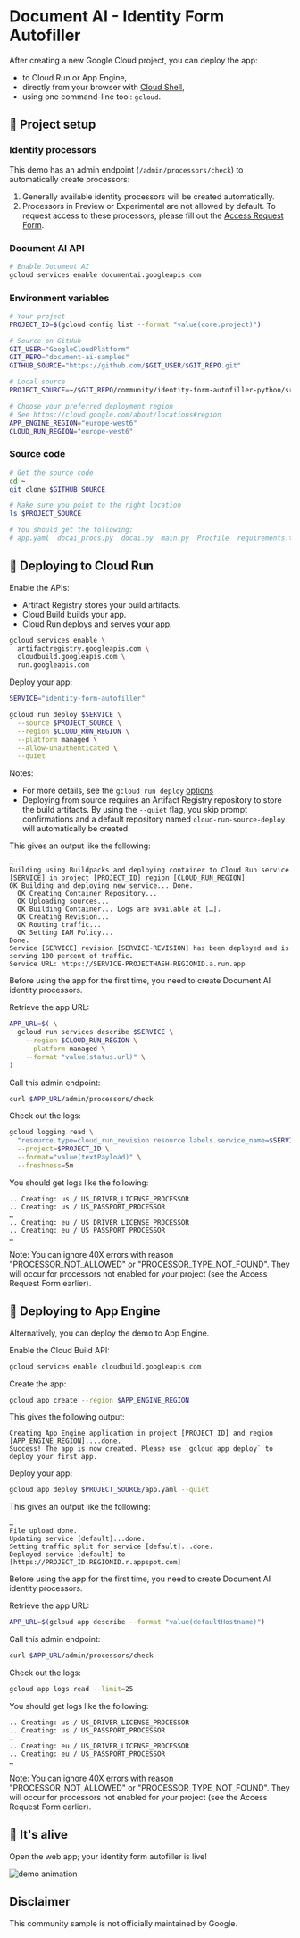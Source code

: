 # Document AI - Identity Form Autofiller

After creating a new Google Cloud project, you can deploy the app:

- to Cloud Run or App Engine,
- directly from your browser with [Cloud Shell](https://console.cloud.google.com/?cloudshell=true),
- using one command-line tool: `gcloud`.

## 🔧 Project setup

### Identity processors

This demo has an admin endpoint (`/admin/processors/check`) to automatically create processors:

1. Generally available identity processors will be created automatically.
2. Processors in Preview or Experimental are not allowed by default. To request access to these processors, please fill out the [Access Request Form](https://docs.google.com/forms/d/e/1FAIpQLSc_6s8jsHLZWWE0aSX0bdmk24XDoPiE_oq5enDApLcp1VKJ-Q/viewform).

### Document AI API

```bash
# Enable Document AI
gcloud services enable documentai.googleapis.com
```

### Environment variables

```bash
# Your project
PROJECT_ID=$(gcloud config list --format "value(core.project)")

# Source on GitHub
GIT_USER="GoogleCloudPlatform"
GIT_REPO="document-ai-samples"
GITHUB_SOURCE="https://github.com/$GIT_USER/$GIT_REPO.git"

# Local source
PROJECT_SOURCE=~/$GIT_REPO/community/identity-form-autofiller-python/src

# Choose your preferred deployment region
# See https://cloud.google.com/about/locations#region
APP_ENGINE_REGION="europe-west6"
CLOUD_RUN_REGION="europe-west6"
```

### Source code

```bash
# Get the source code
cd ~
git clone $GITHUB_SOURCE

# Make sure you point to the right location
ls $PROJECT_SOURCE

# You should get the following:
# app.yaml  docai_procs.py  docai.py  main.py  Procfile  requirements.txt  samples  static
```

## 🚀 Deploying to Cloud Run

Enable the APIs:

- Artifact Registry stores your build artifacts.
- Cloud Build builds your app.
- Cloud Run deploys and serves your app.

```bash
gcloud services enable \
  artifactregistry.googleapis.com \
  cloudbuild.googleapis.com \
  run.googleapis.com
```

Deploy your app:

```bash
SERVICE="identity-form-autofiller"

gcloud run deploy $SERVICE \
  --source $PROJECT_SOURCE \
  --region $CLOUD_RUN_REGION \
  --platform managed \
  --allow-unauthenticated \
  --quiet
```

Notes:
- For more details, see the `gcloud run deploy` [options](https://cloud.google.com/sdk/gcloud/reference/run/deploy)
- Deploying from source requires an Artifact Registry repository to store the build artifacts. By using the `--quiet` flag, you skip prompt confirmations and a default repository named `cloud-run-source-deploy` will automatically be created.

This gives an output like the following:

```text
…
Building using Buildpacks and deploying container to Cloud Run service [SERVICE] in project [PROJECT_ID] region [CLOUD_RUN_REGION]
OK Building and deploying new service... Done.
  OK Creating Container Repository...
  OK Uploading sources...
  OK Building Container... Logs are available at […].
  OK Creating Revision...
  OK Routing traffic...   
  OK Setting IAM Policy...
Done.
Service [SERVICE] revision [SERVICE-REVISION] has been deployed and is serving 100 percent of traffic.
Service URL: https://SERVICE-PROJECTHASH-REGIONID.a.run.app
```

Before using the app for the first time, you need to create Document AI identity processors.

Retrieve the app URL:

```bash
APP_URL=$( \
  gcloud run services describe $SERVICE \
    --region $CLOUD_RUN_REGION \
    --platform managed \
    --format "value(status.url)" \
)
```

Call this admin endpoint:

```bash
curl $APP_URL/admin/processors/check
```

Check out the logs:

```bash
gcloud logging read \
  "resource.type=cloud_run_revision resource.labels.service_name=$SERVICE" \
  --project=$PROJECT_ID \
  --format="value(textPayload)" \
  --freshness=5m
```

You should get logs like the following:

```text
.. Creating: us / US_DRIVER_LICENSE_PROCESSOR
.. Creating: us / US_PASSPORT_PROCESSOR
…
.. Creating: eu / US_DRIVER_LICENSE_PROCESSOR
.. Creating: eu / US_PASSPORT_PROCESSOR
…
```

Note: You can ignore 40X errors with reason "PROCESSOR_NOT_ALLOWED" or "PROCESSOR_TYPE_NOT_FOUND". They will occur for processors not enabled for your project (see the Access Request Form earlier).

## 🚀 Deploying to App Engine

Alternatively, you can deploy the demo to App Engine.

Enable the Cloud Build API:

```bash
gcloud services enable cloudbuild.googleapis.com
```

Create the app:

```bash
gcloud app create --region $APP_ENGINE_REGION
```

This gives the following output:

```text
Creating App Engine application in project [PROJECT_ID] and region [APP_ENGINE_REGION]....done.
Success! The app is now created. Please use `gcloud app deploy` to deploy your first app.
```

Deploy your app:

```bash
gcloud app deploy $PROJECT_SOURCE/app.yaml --quiet
```

This gives an output like the following:

```text
…
File upload done.
Updating service [default]...done.     
Setting traffic split for service [default]...done.   
Deployed service [default] to [https://PROJECT_ID.REGIONID.r.appspot.com]
```

Before using the app for the first time, you need to create Document AI identity processors.

Retrieve the app URL:

```bash
APP_URL=$(gcloud app describe --format "value(defaultHostname)")
```

Call this admin endpoint:

```bash
curl $APP_URL/admin/processors/check
```

Check out the logs:

```bash
gcloud app logs read --limit=25
```

You should get logs like the following:

```text
.. Creating: us / US_DRIVER_LICENSE_PROCESSOR
.. Creating: us / US_PASSPORT_PROCESSOR
…
.. Creating: eu / US_DRIVER_LICENSE_PROCESSOR
.. Creating: eu / US_PASSPORT_PROCESSOR
…
```

Note: You can ignore 40X errors with reason "PROCESSOR_NOT_ALLOWED" or "PROCESSOR_TYPE_NOT_FOUND". They will occur for processors not enabled for your project (see the Access Request Form earlier).

## 🎉 It's alive

Open the web app; your identity form autofiller is live!

![demo animation](pics/G_docai-identity-processor-demo-3.gif)

## Disclaimer

This community sample is not officially maintained by Google.
